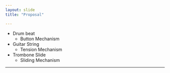 ```yaml
---
layout: slide
title: "Proposal"

---
```


- Drum beat
  - Button Mechanism
- Guitar String
   - Tension Mechanism
- Trombone Slide
  - Sliding Mechanism
 ------
